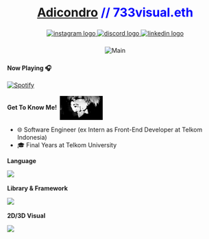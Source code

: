 <h1 align="center" style="color: blue;"><a href="https://www.linkedin.com/in/adicondro/" target="_blank">Adicondro</a> // 733visual.eth</h1>


###

<div align="center">
  <a href="https://www.instagram.com/733visual" target="_blank">
    <img src="https://img.shields.io/static/v1?message=Instagram&logo=instagram&label=&color=E4405F&logoColor=white&labelColor=&style=for-the-badge" height="35" alt="instagram logo"  />
  </a>
  <a href="https://discord.com/users/zepynn" target="_blank">
    <img src="https://img.shields.io/static/v1?message=Discord&logo=discord&label=&color=7289DA&logoColor=white&labelColor=&style=for-the-badge" height="35" alt="discord logo"  />
  </a>
  <a href="https://www.linkedin.com/in/adicondro/" target="_blank">
    <img src="https://img.shields.io/static/v1?message=LinkedIn&logo=linkedin&label=&color=0077B5&logoColor=white&labelColor=&style=for-the-badge" height="35" alt="linkedin logo"  />
  </a>
</div>

###

<div align="center">
  <img src="https://github.com/Adicondro/Adicondro/blob/main/gif/pixelarttown.gif" alt="Main" width="1080px"/>
</div>

###

**Now Playing 🎧**
<br />   
[![Spotify](https://spotify-now-playing-five-orcin.vercel.app/api/spotify)](https://open.spotify.com/user/adicondro_yusuf?si=5fe635aec8204552)
<br />
<br />
**Get To Know Me!︎︎ ︎︎︎**
<img display="block" alt="Yoriichi" width="100px" align="center" src="https://github.com/Adicondro/Adicondro/blob/db891d40052f01de8ab32e91ba6faa0466e7aa1d/gif/anime.gif" />

- 🌐 Software Engineer (ex Intern as Front-End Developer at Telkom Indonesia)
- 🎓 Final Years at Telkom University

**Language**
<br/>
<div align="left">
    <img src="https://skillicons.dev/icons?i=typescript,javascript,nodejs,java,golang,python,solidity" /><br>
</div>

**Library & Framework**
<br/>
<div align="left">
    <img src="https://skillicons.dev/icons?i=remix,nextjs,redux,express,prisma,aws,docker,mysql,spring,kotlin" /><br>
</div>

**2D/3D Visual**
<br/>
<div align="left">
    <img src="https://skillicons.dev/icons?i=blender,aftereffects,threejs" />
</div>


<br />
<br />
<br />
